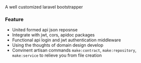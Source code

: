 A well customized laravel bootstrapper 

### Feature

- United formed api json reposnse
- Integrate with jwt, cors, apidoc packages
- Functional api login and jwt authentication middleware
- Using the thoughts of domain design develop
- Convinent artisan commands `make:contract`, `make:repository`, `make:service` to relieve you from file creation

